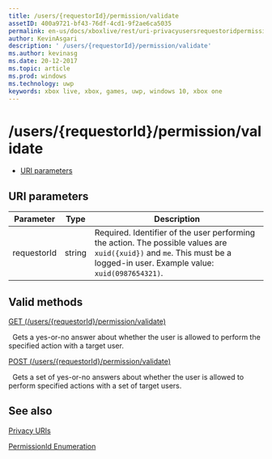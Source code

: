 ```yaml
---
title: /users/{requestorId}/permission/validate
assetID: 400a9721-bf43-76df-4cd1-9f2ae6ca5035
permalink: en-us/docs/xboxlive/rest/uri-privacyusersrequestoridpermissionvalidate.html
author: KevinAsgari
description: ' /users/{requestorId}/permission/validate'
ms.author: kevinasg
ms.date: 20-12-2017
ms.topic: article
ms.prod: windows
ms.technology: uwp
keywords: xbox live, xbox, games, uwp, windows 10, xbox one
---
```



# /users/{requestorId}/permission/validate
 
  * [URI parameters](#ID4EQ)
 
<a id="ID4EQ"></a>

 
## URI parameters
 
| Parameter| Type| Description| 
| --- | --- | --- | 
| requestorId| string| Required. Identifier of the user performing the action. The possible values are <code>xuid({xuid})</code> and <code>me</code>. This must be a logged-in user. Example value: <code>xuid(0987654321)</code>.| 
  
<a id="ID4ETB"></a>

 
## Valid methods

[GET (/users/{requestorId}/permission/validate)](uri-privacyusersrequestoridpermissionvalidateget.md)

&nbsp;&nbsp;Gets a yes-or-no answer about whether the user is allowed to perform the specified action with a target user.

[POST (/users/{requestorId}/permission/validate)](uri-privacyusersrequestoridpermissionvalidatepost.md)

&nbsp;&nbsp;Gets a set of yes-or-no answers about whether the user is allowed to perform specified actions with a set of target users.
 
<a id="ID4EAC"></a>

 
## See also
 
<a id="ID4ECC"></a>

   [Privacy URIs](atoc-reference-privacyv2.md)

 [PermissionId Enumeration](../../enums/privacy-enum-permissionid.md)

   